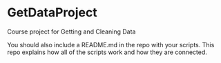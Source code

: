 # GetDataProject
Course project for Getting and Cleaning Data

You should also include a README.md in the repo with your scripts. This repo explains how all of the scripts work and how they are connected.
